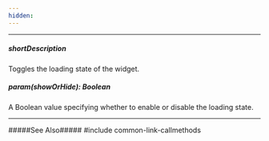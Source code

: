 ```yaml
---
hidden: 
---
```

---
##### shortDescription
Toggles the loading state of the widget.

##### param(showOrHide): Boolean
A Boolean value specifying whether to enable or disable the loading state.

---
#####See Also#####
#include common-link-callmethods